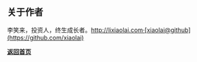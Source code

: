 ## 关于作者

李笑来，投资人，终生成长者。http://lixiaolai.com·[xiaolai@github](https://github.com/xiaolai)

[**返回首页**](./index.md)

